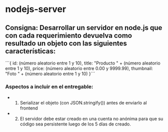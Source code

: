 # nodejs-server
## Consigna: Desarrollar un servidor en node.js que con cada requerimiento devuelva como resultado un objeto con las siguientes características:
´´´{
    id: (número aleatorio entre 1 y 10),
    title: "Producto " + (número aleatorio entre 1 y 10),
    price: (número aleatorio entre 0.00 y 9999.99),
    thumbnail: "Foto " + (número aleatorio entre 1 y 10)
}´´´

### Aspectos a incluir en el entregable:
- 1) Serializar el objeto (con JSON.stringify()) antes de enviarlo al frontend
- 2) El servidor debe estar creado en una cuenta no anónima para que su código sea persistente luego de los 5 días de creado.


